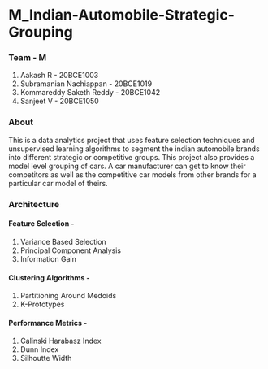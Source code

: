 # M_Indian-Automobile-Strategic-Grouping
### Team - M
1. Aakash R - 20BCE1003
2. Subramanian Nachiappan - 20BCE1019
3. Kommareddy Saketh Reddy - 20BCE1042
4. Sanjeet V - 20BCE1050

### About

This is a data analytics project that uses feature selection techniques and unsupervised learning algorithms to segment the indian automobile brands into different strategic or competitive groups. This project also provides a model level grouping of cars. A car manufacturer can get to know their competitors as well as the competitive car models from other brands for a particular car model of theirs.

### Architecture
#### Feature Selection -
1. Variance Based Selection
2. Principal Component Analysis
3. Information Gain 

#### Clustering Algorithms -
1. Partitioning Around Medoids
2. K-Prototypes

#### Performance Metrics -
1. Calinski Harabasz Index
2. Dunn Index
3. Silhoutte Width
